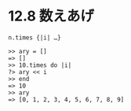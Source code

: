 # 12.8 数えあげ

`n.times {|i| …}`

```
>> ary = []
=> []
>> 10.times do |i|
?> ary << i
>> end
=> 10
>> ary
=> [0, 1, 2, 3, 4, 5, 6, 7, 8, 9]
```

